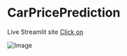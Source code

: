 # CarPricePrediction

Live Streamlit site [Click on](https://adifealtinok-vbo-bitirmeprojesi-deneme-8nv6bb.streamlit.app)


![Image](https://user-images.githubusercontent.com/93840221/230689310-53f136b5-d031-441a-b07e-af43eb6b2e3d.jpeg)
